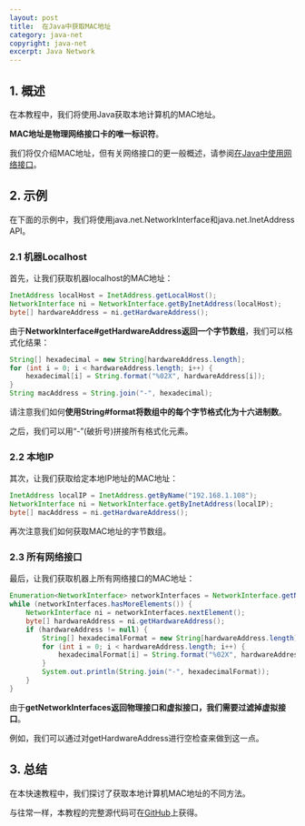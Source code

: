 ```yaml
---
layout: post
title:  在Java中获取MAC地址
category: java-net
copyright: java-net
excerpt: Java Network
---
```


## 1. 概述

在本教程中，我们将使用Java获取本地计算机的MAC地址。

**MAC地址是物理网络接口卡的唯一标识符**。

我们将仅介绍MAC地址，但有关网络接口的更一般概述，请参阅[在Java中使用网络接口](https://www.baeldung.com/java-network-interfaces)。

## 2. 示例

在下面的示例中，我们将使用java.net.NetworkInterface和java.net.InetAddress API。

### 2.1 机器Localhost

首先，让我们获取机器localhost的MAC地址：

```java
InetAddress localHost = InetAddress.getLocalHost();
NetworkInterface ni = NetworkInterface.getByInetAddress(localHost);
byte[] hardwareAddress = ni.getHardwareAddress();
```

由于**NetworkInterface#getHardwareAddress返回一个字节数组**，我们可以格式化结果：

```java
String[] hexadecimal = new String[hardwareAddress.length];
for (int i = 0; i < hardwareAddress.length; i++) {
    hexadecimal[i] = String.format("%02X", hardwareAddress[i]);
}
String macAddress = String.join("-", hexadecimal);
```

请注意我们如何**使用String#format将数组中的每个字节格式化为十六进制数**。

之后，我们可以用“-”(破折号)拼接所有格式化元素。

### 2.2 本地IP

其次，让我们获取给定本地IP地址的MAC地址：

```java
InetAddress localIP = InetAddress.getByName("192.168.1.108");
NetworkInterface ni = NetworkInterface.getByInetAddress(localIP);
byte[] macAddress = ni.getHardwareAddress();
```

再次注意我们如何获取MAC地址的字节数组。

### 2.3 所有网络接口

最后，让我们获取机器上所有网络接口的MAC地址：

```java
Enumeration<NetworkInterface> networkInterfaces = NetworkInterface.getNetworkInterfaces();
while (networkInterfaces.hasMoreElements()) {
    NetworkInterface ni = networkInterfaces.nextElement();
    byte[] hardwareAddress = ni.getHardwareAddress();
    if (hardwareAddress != null) {
        String[] hexadecimalFormat = new String[hardwareAddress.length];
        for (int i = 0; i < hardwareAddress.length; i++) {
            hexadecimalFormat[i] = String.format("%02X", hardwareAddress[i]);
        }
        System.out.println(String.join("-", hexadecimalFormat));
    }
}
```

由于**getNetworkInterfaces返回物理接口和虚拟接口，我们需要过滤掉虚拟接口**。

例如，我们可以通过对getHardwareAddress进行空检查来做到这一点。

## 3. 总结

在本快速教程中，我们探讨了获取本地计算机MAC地址的不同方法。

与往常一样，本教程的完整源代码可在[GitHub](https://github.com/tuyucheng7/taketoday-tutorial4j/tree/master/java-core-modules/java-networking-2)上获得。
